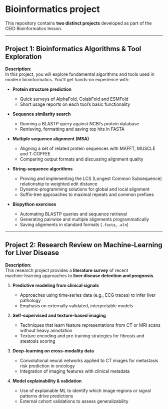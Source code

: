 # Bioinformatics project

This repository contains **two distinct projects** developed as part of the CEID Bioinformatics lesson.

---

##  Project 1: Bioinformatics Algorithms & Tool Exploration

**Description:**  
In this project, you will explore fundamental algorithms and tools used in modern bioinformatics. You’ll get hands‑on experience with:

- **Protein structure prediction**  
  - Quick surveys of AlphaFold, ColabFold and ESMFold  
  - Short usage reports on each tool’s basic functionality  

- **Sequence similarity search**  
  - Running a BLASTP query against NCBI’s protein database  
  - Retrieving, formatting and saving top hits in FASTA  

- **Multiple sequence alignment (MSA)**  
  - Aligning a set of related protein sequences with MAFFT, MUSCLE and T‑COFFEE  
  - Comparing output formats and discussing alignment quality  

- **String‑sequence algorithms**  
  - Proving and implementing the LCS (Longest Common Subsequence) relationship to weighted edit distance  
  - Dynamic‑programming solutions for global and local alignment  
  - Suffix‑tree approaches to maximal repeats and common prefixes  

- **Biopython exercises**  
  - Automating BLASTP queries and sequence retrieval  
  - Generating pairwise and multiple alignments programmatically  
  - Saving alignments in standard formats (`.fasta`, `.aln`)


---

##  Project 2: Research Review on Machine‑Learning for Liver Disease

**Description:**  
This research project provides a **literature survey** of recent machine‑learning approaches to **liver disease detection and prognosis**. 

1. **Predictive modeling from clinical signals**  
   - Approaches using time‑series data (e.g., ECG traces) to infer liver pathology  
   - Emphasis on externally validated, interpretable models  

2. **Self‑supervised and texture‑based imaging**  
   - Techniques that learn feature representations from CT or MRI scans without heavy annotation  
   - Texture encoding and pre‑training strategies for fibrosis and steatosis scoring  

3. **Deep‑learning on cross‑modality data**  
   - Convolutional neural networks applied to CT images for metastasis risk prediction in oncology  
   - Integration of imaging features with clinical metadata  

4. **Model explainability & validation**  
   - Use of explainable ML to identify which image regions or signal patterns drive predictions  
   - External cohort validations to assess generalizability  



